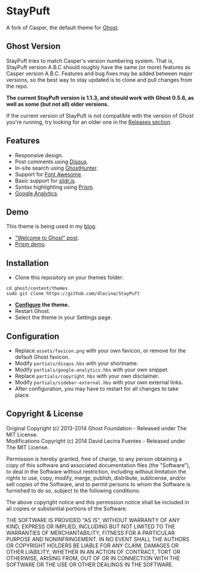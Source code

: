 # StayPuft

A fork of Casper, the default theme for [Ghost](https://github.com/tryghost/ghost/).

## Ghost Version

StayPuft tries to match Casper's version numbering system. That is, StayPuft version A.B.C should roughly have the same (or more) features as Casper version A.B.C. Features and bug fixes may be added between major versions, so the best way to stay updated is to clone and pull changes from the repo.

**The current StayPuft version is 1.1.3, and should work with Ghost 0.5.6, as well as some (but not all) older versions.**

If the current version of StayPuft is not compatible with the version of Ghost you're running, try looking for an older one in the [Releases section](https://github.com/dlecina/StayPuft/releases).

## Features

* Responsive design.
* Post comments using [Disqus](http://disqus.com/).
* In-site search using [GhostHunter](https://github.com/i11ume/ghostHunter).
* Support for [Font Awesome](https://github.com/FortAwesome/Font-Awesome).
* Basic support for [slidr.js](https://github.com/bchanx/slidr).
* Syntax highlighting using [Prism](https://github.com/LeaVerou/prism/).
* [Google Analytics](http://www.google.com/analytics/).

## Demo

This theme is being used in my [blog](http://davidlecina.com/).

*  ["Welcome to Ghost" post](http://davidlecina.com/blog/welcome-to-ghost/).
*  [Prism demo](http://davidlecina.com/blog/prism-demo/).

## Installation

* Clone this repository on your themes folder:

```
cd ghost/content/themes
sudo git clone https://github.com/dlecina/StayPuft
```

* **[Configure](#configuration) the theme.**
* Restart Ghost.
* Select the theme in your Settings page.

## Configuration

* Replace `assets/favicon.png` with your own favicon, or remove for the default Ghost favicon.
* Modify `partials/disqus.hbs` with your shortname.
* Modify `partials/google-analytics.hbs` with your own snippet.
* Replace `partials/copyright.hbs` with your own disclaimer.
* Modify `partials/sidebar-external.hbs` with your own external links.
* After configuration, you may have to restart for all changes to take place.

## Copyright & License

Original Copyright (c) 2013-2014 Ghost Foundation - Released under The MIT License.  
Modifications Copyright (c) 2014 David Lecina Fuentes - Released under The MIT License.

Permission is hereby granted, free of charge, to any person obtaining a copy of this software and associated documentation files (the "Software"), to deal in the Software without restriction, including without limitation the rights to use, copy, modify, merge, publish, distribute, sublicense, and/or sell copies of the Software, and to permit persons to whom the Software is furnished to do so, subject to the following conditions:

The above copyright notice and this permission notice shall be included in all copies or substantial portions of the Software.

THE SOFTWARE IS PROVIDED "AS IS", WITHOUT WARRANTY OF ANY KIND, EXPRESS OR IMPLIED, INCLUDING BUT NOT LIMITED TO THE WARRANTIES OF MERCHANTABILITY, FITNESS FOR A PARTICULAR PURPOSE AND
NONINFRINGEMENT. IN NO EVENT SHALL THE AUTHORS OR COPYRIGHT HOLDERS BE LIABLE FOR ANY CLAIM, DAMAGES OR OTHER LIABILITY, WHETHER IN AN ACTION OF CONTRACT, TORT OR OTHERWISE, ARISING FROM, OUT OF OR IN CONNECTION WITH THE SOFTWARE OR THE USE OR OTHER DEALINGS IN THE SOFTWARE.
